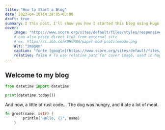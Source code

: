 ```yaml
---
title: "How to Start a Blog"
date: 2023-04-10T14:38:05-03:00
draft: true
summary: I this post, I'll show you how I started this blog using Hugo and Neovim.
cover:
    image: "https://www.score.org/sites/default/files/styles/responsive_16_9_1000w/public/AdobeStock_339685570_blogging%20C.jpeg"
    # can also paste direct link from external site
    # ex. https://i.ibb.co/K0HVPBd/paper-mod-profilemode.png
    alt: "imagem"
    caption: "fonte [google](https://www.score.org/sites/default/files/styles/responsive_16_9_1000w/public/AdobeStock_339685570_blogging%20C.jpeg)"
    relative: false # To use relative path for cover image, used in hugo Page-bundles
---
```


## Welcome to my blog

```python
from datetime import datetime

print(datetime.today())
```

And now, a little of rust code...
The dog was hungry, and it ate a lot of meat.

```rust
fn greet(name: &str) {
        println("Hello, {}", name)
    }
```